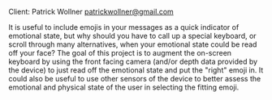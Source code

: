 Client: Patrick Wollner <patrickwollner@gmail.com>

It is useful to include emojis in your messages as a quick indicator of
emotional state, but why should you have to call up a special keyboard,
or scroll through many alternatives, when your emotional state could be
read off your face? The goal of this project is to augment the on-screen
keyboard by using the front facing camera (and/or depth data provided by
the device) to just read off the emotional state and put the "right"
emoji in. It could also be useful to use other sensors of the device to
better assess the emotional and physical state of the user in selecting
the fitting emoji.